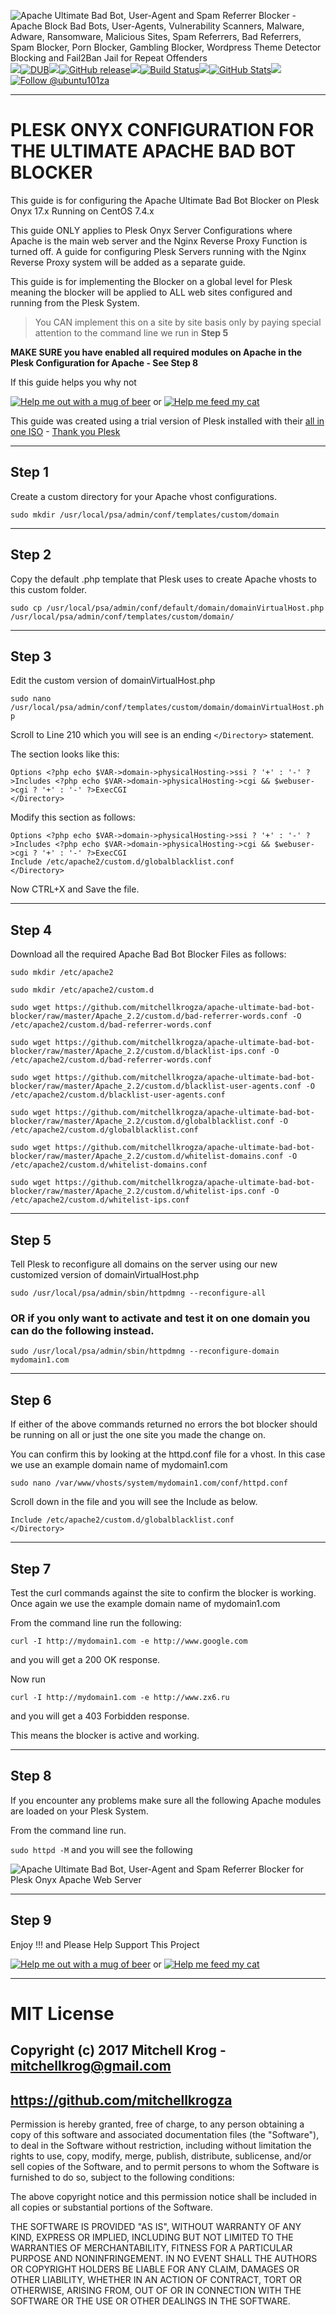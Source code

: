 <img src="https://github.com/mitchellkrogza/apache-ultimate-bad-bot-blocker/blob/master/.assets/apache-ultimate-bad-bot-referrer-blocker-script.png" alt="Apache Ultimate Bad Bot, User-Agent and Spam Referrer Blocker - Apache Block Bad Bots, User-Agents, Vulnerability Scanners, Malware, Adware, Ransomware, Malicious Sites, Spam Referrers, Bad Referrers, Spam Blocker, Porn Blocker, Gambling Blocker,  Wordpress Theme Detector Blocking and Fail2Ban Jail for Repeat Offenders"/><img src="https://github.com/mitchellkrogza/apache-ultimate-bad-bot-blocker/blob/master/.assets/spacer.jpg"/>[![DUB](https://img.shields.io/dub/l/vibe-d.svg)](https://github.com/mitchellkrogza/apache-ultimate-bad-bot-blocker/blob/master/LICENSE.md)<img src="https://github.com/mitchellkrogza/apache-ultimate-bad-bot-blocker/blob/master/.assets/spacer.jpg"/>[![GitHub release](https://img.shields.io/github/release/mitchellkrogza/apache-ultimate-bad-bot-blocker.svg)](https://github.com/mitchellkrogza/apache-ultimate-bad-bot-blocker/releases/latest)<img src="https://github.com/mitchellkrogza/apache-ultimate-bad-bot-blocker/blob/master/.assets/spacer.jpg"/>[![Build Status](https://travis-ci.org/mitchellkrogza/apache-ultimate-bad-bot-blocker.svg?branch=master)](https://travis-ci.org/mitchellkrogza/apache-ultimate-bad-bot-blocker)<img src="https://github.com/mitchellkrogza/apache-ultimate-bad-bot-blocker/blob/master/.assets/spacer.jpg"/>[![GitHub Stats](https://img.shields.io/badge/github-stats-ff5500.svg)](http://githubstats.com/mitchellkrogza/apache-ultimate-bad-bot-blocker)<img src="https://github.com/mitchellkrogza/apache-ultimate-bad-bot-blocker/blob/master/.assets/spacer.jpg"/><a href='https://twitter.com/ubuntu101za'><img src='https://img.shields.io/twitter/follow/ubuntu101za.svg?style=social&label=Follow' alt='Follow @ubuntu101za'></a>

************************************************
# PLESK ONYX CONFIGURATION FOR THE ULTIMATE APACHE BAD BOT BLOCKER

This guide is for configuring the Apache Ultimate Bad Bot Blocker on Plesk Onyx 17.x Running on CentOS 7.4.x

This guide ONLY applies to Plesk Onyx Server Configurations where Apache is the main web server and the Nginx Reverse Proxy Function is turned off. A guide for configuring Plesk Servers running with the Nginx Reverse Proxy system will be added as a separate guide.

This guide is for implementing the Blocker on a global level for Plesk meaning the blocker will be applied to ALL web sites configured and running from the Plesk System.

> You CAN implement this on a site by site basis only by paying special attention to the command line we run in **Step 5**

**MAKE SURE you have enabled all required modules on Apache in the Plesk Configuration for Apache - See Step 8**

If this guide helps you why not

[![Help me out with a mug of beer](https://img.shields.io/badge/Help%20-%20me%20out%20with%20a%20mug%20of%20%F0%9F%8D%BA-blue.svg)](https://paypal.me/mitchellkrog/) or [![Help me feed my cat](https://img.shields.io/badge/Help%20-%20me%20feed%20my%20hungry%20cat%20%F0%9F%98%B8-blue.svg)](https://paypal.me/mitchellkrog/)

This guide was created using a trial version of Plesk installed with their [all in one ISO](https://autoinstall.plesk.com/iso/plesk-17.0-centos7-x86_64.iso) - [Thank you Plesk](https://www.plesk.com/)
************************************************
## Step 1

Create a custom directory for your Apache vhost configurations. 

`sudo mkdir /usr/local/psa/admin/conf/templates/custom/domain`

************************************************
## Step 2

Copy the default .php template that Plesk uses to create Apache vhosts to this custom folder.

`sudo cp /usr/local/psa/admin/conf/default/domain/domainVirtualHost.php /usr/local/psa/admin/conf/templates/custom/domain/`

************************************************
## Step 3

Edit the custom version of domainVirtualHost.php

`sudo nano /usr/local/psa/admin/conf/templates/custom/domain/domainVirtualHost.php`

Scroll to Line 210 which you will see is an ending `</Directory>` statement.

The section looks like this:

```
Options <?php echo $VAR->domain->physicalHosting->ssi ? '+' : '-' ?>Includes <?php echo $VAR->domain->physicalHosting->cgi && $webuser->cgi ? '+' : '-' ?>ExecCGI
</Directory>
```

Modify this section as follows:

```
Options <?php echo $VAR->domain->physicalHosting->ssi ? '+' : '-' ?>Includes <?php echo $VAR->domain->physicalHosting->cgi && $webuser->cgi ? '+' : '-' ?>ExecCGI
Include /etc/apache2/custom.d/globalblacklist.conf
</Directory>
```

Now CTRL+X and Save the file.

************************************************
## Step 4

Download all the required Apache Bad Bot Blocker Files as follows:

```
sudo mkdir /etc/apache2

sudo mkdir /etc/apache2/custom.d

sudo wget https://github.com/mitchellkrogza/apache-ultimate-bad-bot-blocker/raw/master/Apache_2.2/custom.d/bad-referrer-words.conf -O /etc/apache2/custom.d/bad-referrer-words.conf

sudo wget https://github.com/mitchellkrogza/apache-ultimate-bad-bot-blocker/raw/master/Apache_2.2/custom.d/blacklist-ips.conf -O /etc/apache2/custom.d/bad-referrer-words.conf

sudo wget https://github.com/mitchellkrogza/apache-ultimate-bad-bot-blocker/raw/master/Apache_2.2/custom.d/blacklist-user-agents.conf -O /etc/apache2/custom.d/blacklist-user-agents.conf

sudo wget https://github.com/mitchellkrogza/apache-ultimate-bad-bot-blocker/raw/master/Apache_2.2/custom.d/globalblacklist.conf -O /etc/apache2/custom.d/globalblacklist.conf

sudo wget https://github.com/mitchellkrogza/apache-ultimate-bad-bot-blocker/raw/master/Apache_2.2/custom.d/whitelist-domains.conf -O /etc/apache2/custom.d/whitelist-domains.conf

sudo wget https://github.com/mitchellkrogza/apache-ultimate-bad-bot-blocker/raw/master/Apache_2.2/custom.d/whitelist-ips.conf -O /etc/apache2/custom.d/whitelist-ips.conf

```

************************************************
## Step 5

Tell Plesk to reconfigure all domains on the server using our new customized version of domainVirtualHost.php

`sudo /usr/local/psa/admin/sbin/httpdmng --reconfigure-all`

### OR if you only want to activate and test it on one domain you can do the following instead.

`sudo /usr/local/psa/admin/sbin/httpdmng --reconfigure-domain mydomain1.com`

************************************************
## Step 6

If either of the above commands returned no errors the bot blocker should be running on all or just the one site you made the change on.

You can confirm this by looking at the httpd.conf file for a vhost. In this case we use an example domain name of mydomain1.com

`sudo nano /var/www/vhosts/system/mydomain1.com/conf/httpd.conf`

Scroll down in the file and you will see the Include as below.

```
Include /etc/apache2/custom.d/globalblacklist.conf
</Directory>
```

************************************************
## Step 7

Test the curl commands against the site to confirm the blocker is working. Once again we use the example domain name of mydomain1.com

From the command line run the following:

`curl -I http://mydomain1.com -e http://www.google.com`

and you will get a 200 OK response.

Now run

`curl -I http://mydomain1.com -e http://www.zx6.ru`

and you will get a 403 Forbidden response.

This means the blocker is active and working.

************************************************
## Step 8 

If you encounter any problems make sure all the following Apache modules are loaded on your Plesk System.

From the command line run.

`sudo httpd -M` and you will see the following

<img src="https://github.com/mitchellkrogza/apache-ultimate-bad-bot-blocker/blob/master/.assets/plesk-onyx-apache-modules.jpg" alt="Apache Ultimate Bad Bot, User-Agent and Spam Referrer Blocker for Plesk Onyx Apache Web Server"/>

************************************************
## Step 9

Enjoy !!! and Please Help Support This Project 

[![Help me out with a mug of beer](https://img.shields.io/badge/Help%20-%20me%20out%20with%20a%20mug%20of%20%F0%9F%8D%BA-blue.svg)](https://paypal.me/mitchellkrog/) or [![Help me feed my cat](https://img.shields.io/badge/Help%20-%20me%20feed%20my%20hungry%20cat%20%F0%9F%98%B8-blue.svg)](https://paypal.me/mitchellkrog/)

************************************************
# MIT License

## Copyright (c) 2017 Mitchell Krog - mitchellkrog@gmail.com
## https://github.com/mitchellkrogza

Permission is hereby granted, free of charge, to any person obtaining a copy
of this software and associated documentation files (the "Software"), to deal
in the Software without restriction, including without limitation the rights
to use, copy, modify, merge, publish, distribute, sublicense, and/or sell
copies of the Software, and to permit persons to whom the Software is
furnished to do so, subject to the following conditions:

The above copyright notice and this permission notice shall be included in all
copies or substantial portions of the Software.

THE SOFTWARE IS PROVIDED "AS IS", WITHOUT WARRANTY OF ANY KIND, EXPRESS OR
IMPLIED, INCLUDING BUT NOT LIMITED TO THE WARRANTIES OF MERCHANTABILITY,
FITNESS FOR A PARTICULAR PURPOSE AND NONINFRINGEMENT. IN NO EVENT SHALL THE
AUTHORS OR COPYRIGHT HOLDERS BE LIABLE FOR ANY CLAIM, DAMAGES OR OTHER
LIABILITY, WHETHER IN AN ACTION OF CONTRACT, TORT OR OTHERWISE, ARISING FROM,
OUT OF OR IN CONNECTION WITH THE SOFTWARE OR THE USE OR OTHER DEALINGS IN THE
SOFTWARE.